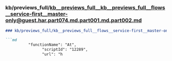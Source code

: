 ### kb/previews_full/kb__previews_full__kb__previews_full__flows__service-first__master-only@guest.har.part074.md.part001.md.part002.md

```md
### kb/previews_full/kb__previews_full__flows__service-first__master-only@guest.har.part074.md.part001.md (part 002)

```md
          "functionName": "At",
                "scriptId": "12289",
                "url": "h
```

```

```
